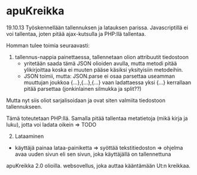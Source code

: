 apuKreikka
==========
19.10.13
Työskennellään tallennuksen ja latauksen parissa.
Javascriptillä ei voi tallentaa, joten pitää ajax-kutsulla ja PHP:llä tallentaa.

Homman tulee toimia seuraavasti:
1) tallennus-nappia painettaessa, tallennetaan olion attribuutit tiedostoon 
    - yritetään saada tämä JSON olioiden avulla, mutta metodi pitää ylikirjoittaa
      koska ei muuten pääse käsiksi yksityisiin metodeihin.
    - JSON toimii, mutta: JSON.parse ei osaa parsettaa useamman muuttujan joukkoa {...},{...},{...}
      vaan ladattaessa yksi {...} kerrallaan pitää parsettaa (jonkinlainen silmukka ja split??)

Mutta nyt siis oliot sarjalisoidaan ja ovat siten valmiita tiedostoon 
tallennukseen.

Tämä toteutetaan PHP:llä. Samalla pitää tallentaa metatietoja 
(mikä kirja ja luku), jotta voi ladata oikein => TODO

      

2) Lataaminen
- käyttäjä painaa lataa-painiketta => syöttää tekstitiedoston => ohjelma avaa
    uuden sivun eli sen sivun, joka käyttäjällä on tallennettuna





apuKreikka 2.0 olioilla.
websovellus, joka auttaa kääntämään Ut:n kreikkaa.

